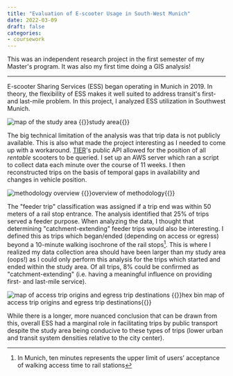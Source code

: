 ```yaml
---
title: "Evaluation of E-scooter Usage in South-West Munich"
date: 2022-03-09
draft: false
categories:
- coursework
---
```


This was an independent research project in the first semester of my Master's program. It was also my first time doing a GIS analysis!

---

E-scooter Sharing Services (ESS) began operating in Munich in 2019. In theory, the flexibility of ESS makes it well suited to address transit's first- and last-mile problem. In this project, I analyzed ESS utilization in Southwest Munich.

![map of the study area](../resources/e-scooter-study-area.png)
{{<caption>}}study area{{</caption>}}

The big technical limitation of the analysis was that trip data is not publicly available. This is also what made the project interesting as I needed to come up with a workaround. [TIER](https://www.tier.app/en/)'s public API allowed for the position of all *rentable* scooters to be queried. I set up an AWS server which ran a script to collect data each minute over the course of 11 weeks. I then reconstructed trips on the basis of temporal gaps in availability and changes in vehicle position. 

![methodology overview](../resources/e-scooter-method.png)
{{<caption>}}overview of methodology{{</caption>}}

The "feeder trip" classification was assigned if a trip end was within 50 meters of a rail stop entrance. The analysis identified that 25% of trips served a feeder purpose. When analyzing the data, I thought that determining "catchment-extending" feeder trips would also be interesting. I defined this as trips which began/ended (depending on access or egress) beyond a 10-minute walking isochrone of the rail stops[^1]. This is where I realized my data collection area should have been larger than my study area (oops!) as I could only perform this analysis for the trips which started and ended within the study area. Of all trips, 8% could be confirmed as "catchment-extending" (i.e. having a meaningful influence on providing first- and last-mile service). 

![map of access trip origins and egress trip destinations](../resources/e-scooter-access-egress-map.png)
{{<caption>}}hex bin map of access trip origins and egress trip destinations{{</caption>}}

While there is a longer, more nuanced conclusion that can be drawn from this, overall ESS had a marginal role in facilitating trips by public transport despite the study area being conducive to these types of trips (lower urban and transit system densities relative to the city center).

[^1]: In Munich, ten minutes represents the upper limit of users’ acceptance of walking access time to rail stations 
